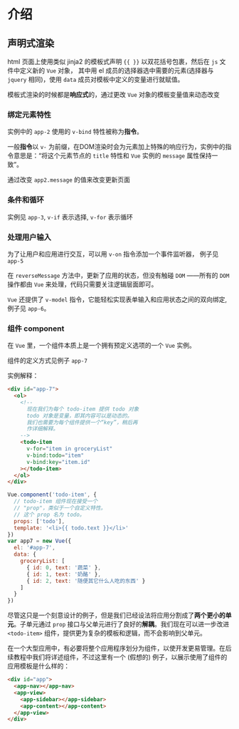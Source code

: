 # 介绍

## 声明式渲染

html 页面上使用类似 jinja2 的模板式声明 `{{ }}` 以双花括号包裹，然后在 `js` 文件中定义新的 `Vue` 对象， 其中用 el 成员的选择器选中需要的元素(选择器与 `jquery` 相同)，使用 `data` 成员对模板中定义的变量进行就赋值。

模板式渲染的时候都是**响应式**的，通过更改 `Vue` 对象的模板变量值来动态改变

### 绑定元素特性

实例中的 `app-2` 使用的 `v-bind` 特性被称为**指令**。 

一般**指令**以 `v-` 为前缀，在DOM渲染时会为元素加上特殊的响应行为，实例中的指令意思是：“将这个元素节点的 `title` 特性和 `Vue` 实例的 `message` 属性保持一致”。

通过改变 `app2.message` 的值来改变更新页面

### 条件和循环

实例见 `app-3`, `v-if` 表示选择, `v-for` 表示循环

### 处理用户输入

为了让用户和应用进行交互，可以用 `v-on` 指令添加一个事件监听器， 例子见 `app-5`

在 `reverseMessage` 方法中，更新了应用的状态，但没有触碰 `DOM` ——所有的 `DOM` 操作都由 `Vue` 来处理，代码只需要关注逻辑层面即可。

`Vue` 还提供了 `v-model` 指令，它能轻松实现表单输入和应用状态之间的双向绑定,例子见 `app-6`。

### 组件 component

在 `Vue` 里，一个组件本质上是一个拥有预定义选项的一个 `Vue` 实例。

组件的定义方式见例子 `app-7`

实例解释：

```html
<div id="app-7">
  <ol>
    <!--
      现在我们为每个 todo-item 提供 todo 对象
      todo 对象是变量，即其内容可以是动态的。
      我们也需要为每个组件提供一个“key”，稍后再
      作详细解释。
    -->
    <todo-item
      v-for="item in groceryList"
      v-bind:todo="item"
      v-bind:key="item.id"
    ></todo-item>
  </ol>
</div>
```

```js
Vue.component('todo-item', {
  // todo-item 组件现在接受一个
  // "prop"，类似于一个自定义特性。
  // 这个 prop 名为 todo。
  props: ['todo'],
  template: '<li>{{ todo.text }}</li>'
})
var app7 = new Vue({
  el: '#app-7',
  data: {
    groceryList: [
      { id: 0, text: '蔬菜' },
      { id: 1, text: '奶酪' },
      { id: 2, text: '随便其它什么人吃的东西' }
    ]
  }
})
```

尽管这只是一个刻意设计的例子，但是我们已经设法将应用分割成了**两个更小的单元**。子单元通过 `prop` 接口与父单元进行了良好的**解耦**。我们现在可以进一步改进 `<todo-item>` 组件，提供更为复杂的模板和逻辑，而不会影响到父单元。

在一个大型应用中，有必要将整个应用程序划分为组件，以使开发更易管理。在后续教程中我们将详述组件，不过这里有一个 (假想的) 例子，以展示使用了组件的应用模板是什么样的：

```html
<div id="app">
  <app-nav></app-nav>
  <app-view>
    <app-sidebar></app-sidebar>
    <app-content></app-content>
  </app-view>
</div>
```
